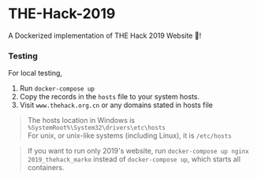 # THE-Hack-2019
A Dockerized implementation of THE Hack 2019 Website 🚀!

### Testing
For local testing,
1. Run `docker-compose up`
2. Copy the records in the `hosts` file to your system hosts.
3. Visit `www.thehack.org.cn` or any domains stated in hosts file

> The hosts location in Windows is ` 	%SystemRoot%\System32\drivers\etc\hosts`  
For unix, or unix-like systems (including Linux), it is `/etc/hosts`

> If you want to run only 2019's website, run `docker-compose up nginx 2019_thehack_marko` instead of `docker-compose up`, which starts all containers.  
